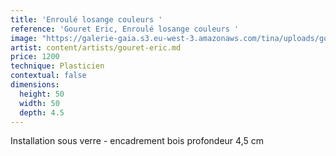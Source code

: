 ```yaml
---
title: 'Enroulé losange couleurs '
reference: 'Gouret Eric, Enroulé losange couleurs '
image: "https://galerie-gaia.s3.eu-west-3.amazonaws.com/tina/uploads/gouret eric/galerie-gaia-gouret-eric-EnrouleÌ\x81 2020 Entre pailleteÌ\x81.jpg"
artist: content/artists/gouret-eric.md
price: 1200
technique: Plasticien
contextual: false
dimensions:
  height: 50
  width: 50
  depth: 4.5
---
```


Installation sous verre - encadrement bois profondeur 4,5 cm
